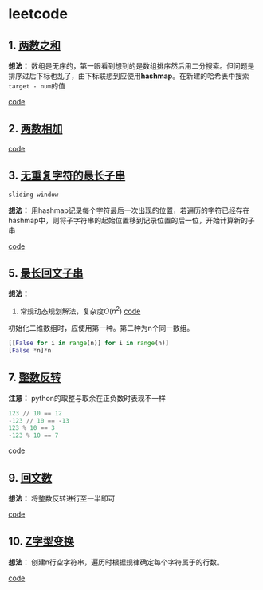 # leetcode

## 1. [两数之和](https://leetcode-cn.com/problems/two-sum/)

**想法：**
数组是无序的，第一眼看到想到的是数组排序然后用二分搜索。但问题是排序过后下标也乱了，由下标联想到应使用**hashmap**。在新建的哈希表中搜索`target - num`的值

[code](https://github.com/Nipengwei/algorithm/blob/master/leetcode/code1.py)

## 2. [两数相加](https://leetcode-cn.com/problems/add-two-numbers/)

[code](https://github.com/Nipengwei/algorithm/blob/master/leetcode/code2.py)

## 3. [无重复字符的最长子串](https://leetcode-cn.com/problems/longest-substring-without-repeating-characters/)
`sliding window`

**想法：**
用hashmap记录每个字符最后一次出现的位置，若遍历的字符已经存在hashmap中，则将子字符串的起始位置移到记录位置的后一位，开始计算新的子串

[code](https://github.com/Nipengwei/algorithm/blob/master/leetcode/code3.py)

## 5. [最长回文子串](https://leetcode-cn.com/problems/longest-palindromic-substring/submissions/)

**想法：**
1. 常规动态规划解法，复杂度$O(n^2)$
[code](https://github.com/Nipengwei/algorithm/blob/master/leetcode/code5.py)

初始化二维数组时，应使用第一种。第二种为n个同一数组。
```python
[[False for i in range(n)] for i in range(n)]
[False *n]*n
```

## 7. [整数反转](https://leetcode-cn.com/problems/reverse-integer/submissions/)

**注意：**
python的取整与取余在正负数时表现不一样
```python
123 // 10 == 12
-123 // 10 == -13
123 % 10 == 3
-123 % 10 == 7
```
[code](https://github.com/Nipengwei/algorithm/blob/master/leetcode/code7.py)

## 9. [回文数](https://leetcode-cn.com/problems/palindrome-number/)

**想法：**
将整数反转进行至一半即可

[code](https://github.com/Nipengwei/algorithm/blob/master/leetcode/code9.py)

## 10. [Z字型变换](https://leetcode-cn.com/problems/zigzag-conversion/)

**想法：**
创建n行空字符串，遍历时根据规律确定每个字符属于的行数。

[code](https://github.com/Nipengwei/algorithm/blob/master/leetcode/code10.py)